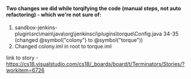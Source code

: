 #### Two changes we did while torqifying the code (manual steps, not auto refactoring) - which we're not sure of:
1. sandbox-jenkins-plugin\src\main\java\org\jenkinsci\plugins\torque\Config.java
34-35 (changed @symbol("colony") to @symbol("torque"))
1. Changed colony.iml in root to torque.iml

link to story - https://cs18.visualstudio.com/cs18/_boards/board/t/Terminators/Stories/?workitem=6726
